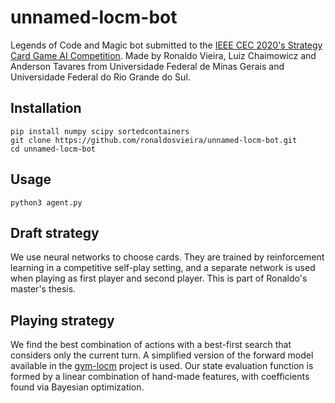 # unnamed-locm-bot
Legends of Code and Magic bot submitted to the [IEEE CEC 2020's Strategy Card Game AI Competition](https://jakubkowalski.tech/Projects/LOCM/CEC20). Made by Ronaldo Vieira, Luiz Chaimowicz and Anderson Tavares from Universidade Federal de Minas Gerais and Universidade Federal do Rio Grande do Sul.

## Installation
```
pip install numpy scipy sortedcontainers
git clone https://github.com/ronaldosvieira/unnamed-locm-bot.git
cd unnamed-locm-bot
```

## Usage
```
python3 agent.py
```

## Draft strategy
We use neural networks to choose cards. They are trained by reinforcement learning in a competitive self-play setting, 
and a separate network is used when playing as first player and second player. This is part of Ronaldo's master's thesis.

## Playing strategy
We find the best combination of actions with a best-first search that considers only the current turn. A simplified 
version of the forward model available in the [gym-locm](https://github.com/ronaldosvieira/gym-locm) project is used. 
Our state evaluation function is formed by a linear combination of hand-made features, with coefficients found via 
Bayesian optimization.
